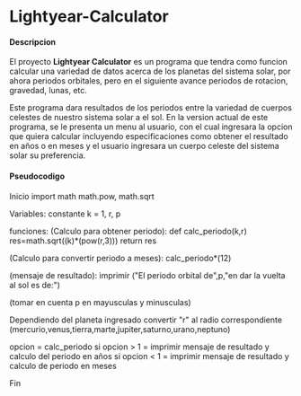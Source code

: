 # Lightyear-Calculator
#### Descripcion

El proyecto **Lightyear Calculator** es un programa que tendra como funcion calcular una variedad de datos acerca de los planetas del sistema solar, por ahora  periodos orbitales, pero en el siguiente avance periodos de rotacion, gravedad, lunas, etc.

Este programa dara resultados de los periodos entre la variedad de cuerpos celestes de nuestro sistema solar a el sol.
En la version actual de este programa, se le presenta un menu al usuario, con el cual ingresara la opcion que quiera calcular incluyendo especificaciones como obtener el resultado en años o en meses y el usuario ingresara un cuerpo celeste del sistema solar su preferencia.

#### Pseudocodigo
Inicio
import math
math.pow, math.sqrt

Variables:
constante k = 1, r, p

funciones:
(Calculo para obtener periodo):
def calc_periodo(k,r)
 res=math.sqrt((k)*(pow(r,3)))
  return res

(Calculo para convertir periodo a meses):
calc_periodo*(12)

(mensaje de resultado):
imprimir ("El periodo orbital de",p,"en dar la vuelta al sol es de:")

(tomar en cuenta p en mayusculas y minusculas)

Dependiendo del planeta ingresado convertir "r" al radio correspondiente
(mercurio,venus,tierra,marte,jupiter,saturno,urano,neptuno)

opcion = calc_periodo
si opcion > 1 = imprimir mensaje de resultado y calculo del periodo en años
si opcion < 1 = imprimir mensaje de resultado y calculo de periodo en meses
  
Fin
